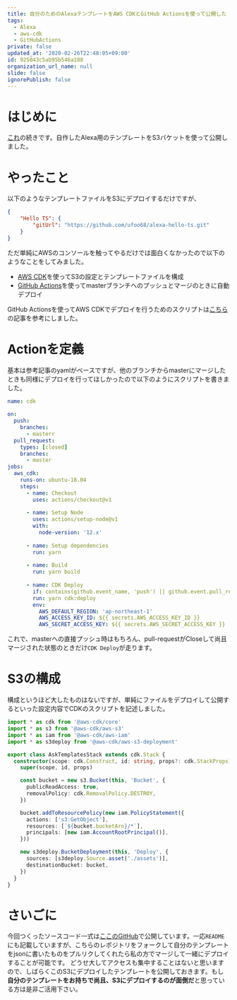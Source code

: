 ```yaml
---
title: 自分のためのAlexaテンプレートをAWS CDKとGitHub Actionsを使って公開した
tags:
  - Alexa
  - aws-cdk
  - GitHubActions
private: false
updated_at: '2020-02-26T22:48:05+09:00'
id: 925043c5ab95b546a188
organization_url_name: null
slide: false
ignorePublish: false
---
```

# はじめに
[これ](https://qiita.com/ufoo68/items/1a4913817eab4ca15e8d)の続きです。自作したAlexa用のテンプレートをS3バケットを使って公開しました。

# やったこと
以下のようなテンプレートファイルをS3にデプロイするだけですが、

```json
{
    "Hello TS": {
        "gitUrl": "https://github.com/ufoo68/alexa-hello-ts.git"
    }
}
```

ただ単純にAWSのコンソールを触ってやるだけでは面白くなかったので以下のようなことをしてみました。

- [AWS CDK](https://aws.amazon.com/jp/cdk/)を使ってS3の設定とテンプレートファイルを構成
- [GitHub Actions](https://github.co.jp/features/actions)を使ってmasterブランチへのプッシュとマージのときに自動デプロイ

GitHub Actionsを使ってAWS CDKでデプロイを行うためのスクリプトは[こちら](https://dev.classmethod.jp/cloud/aws/cdk-github-actions/)の記事を参考にしました。

# Actionを定義

基本は参考記事のyamlがベースですが、他のブランチからmasterにマージしたときも同様にデプロイを行ってほしかったので以下のようにスクリプトを書きました。

```yaml:.github/workflows/cdk.yml
name: cdk
 
on:
  push:
    branches:
      - masterr
  pull_request:
    types: [closed]
    branches:
      - master
jobs:
  aws_cdk:
    runs-on: ubuntu-18.04
    steps:
      - name: Checkout
        uses: actions/checkout@v1
 
      - name: Setup Node
        uses: actions/setup-node@v1
        with:
          node-version: '12.x'
 
      - name: Setup dependencies
        run: yarn
 
      - name: Build
        run: yarn build
 
      - name: CDK Deploy
        if: contains(github.event_name, 'push') || github.event.pull_request.merged == true
        run: yarn cdk:deploy
        env:
          AWS_DEFAULT_REGION: 'ap-northeast-1'
          AWS_ACCESS_KEY_ID: ${{ secrets.AWS_ACCESS_KEY_ID }}
          AWS_SECRET_ACCESS_KEY: ${{ secrets.AWS_SECRET_ACCESS_KEY }}
```

これで、masterへの直接プッシュ時はもちろん、pull-requestがCloseして尚且マージされた状態のときだけ`CDK Deploy`が走ります。

# S3の構成
構成というほど大したものはないですが、単純にファイルをデプロイして公開するといった設定内容でCDKのスクリプトを記述しました。

```typescript:lib/ask-templates-stack.ts
import * as cdk from '@aws-cdk/core'
import * as s3 from '@aws-cdk/aws-s3'
import * as iam from '@aws-cdk/aws-iam'
import * as s3deploy from '@aws-cdk/aws-s3-deployment'

export class AskTemplatesStack extends cdk.Stack {
  constructor(scope: cdk.Construct, id: string, props?: cdk.StackProps) {
    super(scope, id, props)

    const bucket = new s3.Bucket(this, 'Bucket', {
      publicReadAccess: true,
      removalPolicy: cdk.RemovalPolicy.DESTROY,
    })

    bucket.addToResourcePolicy(new iam.PolicyStatement({
      actions: ['s3:GetObject'],
      resources: [`${bucket.bucketArn}/*`],
      principals: [new iam.AccountRootPrincipal()],
    }))

    new s3deploy.BucketDeployment(this, 'Deploy', {
      sources: [s3deploy.Source.asset('./assets')],
      destinationBucket: bucket,
    })
  }
}
```

# さいごに
今回つくったソースコード一式は[ここのGitHub](https://github.com/ufoo68/ask-templates)で公開しています。一応`README`にも記載していますが、こちらのレポジトリをフォークして自分のテンプレートをjsonに書いたものをプルリクしてくれたら私の方でマージして一緒にデプロイすることが可能です。
どうせ大してアクセスも集中することはないと思いますので、しばらくこのS3にデプロイしたテンプレートを公開しておきます。もし**自分のテンプレートをお持ちで尚且、S3にデプロイするのが面倒だ**と思っている方は是非ご活用下さい。
